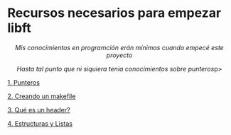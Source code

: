 

# Recursos necesarios para empezar libft

<p align="center" width="100%"><i>Mis conocimientos en programción erán mínimos cuando empecé este proyecto</p>
<p align="center" width="100%">Hasta tal punto que ni siquiera tenia conocimientos sobre punteros</i>p>

[1. Punteros](ptr.md)

[2. Creando un makefile](makefile.md)

[3. Qué es un header?](header.md)

[4. Estructuras y Listas](list.md)

